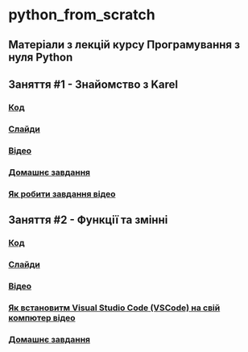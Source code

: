 # python_from_scratch
## Матеріали з лекцій курсу Програмування з нуля Python

## Заняття #1 - Знайомство з Karel
### [Код](https://github.com/IvanBesarab/python_from_scratch/blob/main/%D0%9A%D0%BE%D0%B4%20%D0%B7%20%D0%B7%D0%B0%D0%BD%D1%8F%D1%82%D1%8C/L1_source_code.py)
### [Слайди](https://docs.google.com/presentation/d/1b7v_Zek-7osSjb4uzhkg1y3m9-K8aqSY5jrzQNTlilo/edit?usp=sharing)
### [Відео](https://youtu.be/2NitzT5pDgY)
### [Домашнє завдання](https://github.com/IvanBesarab/python_from_scratch/blob/main/%D0%97%D0%B0%D0%B2%D0%B4%D0%B0%D0%BD%D0%BD%D1%8F/L1_Karel.py)
### [Як робити завдання відео](https://youtu.be/Y0uR8E_-mpE)


## Заняття #2 - Функції та змінні
### [Код](https://github.com/IvanBesarab/python_from_scratch/blob/main/%D0%9A%D0%BE%D0%B4%20%D0%B7%20%D0%B7%D0%B0%D0%BD%D1%8F%D1%82%D1%8C/L2_source_code.py)
### [Слайди](https://docs.google.com/presentation/d/15r81rgr-pA-3MzzviW6pvzaecUOhQZwxhexxqSeuapc/edit?usp=sharing)
### [Відео](https://youtu.be/AK-lYunDow8)
### [Як встановитм Visual Studio Code (VSCode) на свій компютер відео](https://youtu.be/oIF5m3BwDXY)
### [Домашнє завдання](https://github.com/IvanBesarab/python_from_scratch/blob/main/%D0%97%D0%B0%D0%B2%D0%B4%D0%B0%D0%BD%D0%BD%D1%8F/L2_%D0%A4%D1%83%D0%BD%D0%BA%D1%86%D1%96%D1%97%20%D1%82%D0%B0%20%D0%B7%D0%BC%D1%96%D0%BD%D0%BD%D1%96.txt)
